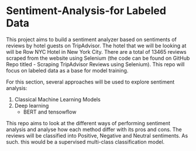 # Sentiment-Analysis-for Labeled Data

This project aims to build a sentiment analyzer based on sentiments of reviews by hotel guests on TripAdvisor. The hotel that we will be looking at will be Row NYC Hotel in New York City. There are a total of 13465 reviews scraped from the website using Selenium (the code can be found on GitHub Repo titled - Scraping TripAdvisor Reviews using Selenium). This repo will focus on labeled data as a base for model training. 

For this section, several approaches will be used to explore sentiment analysis:
1. Classical Machine Learning Models 
2. Deep learning 
    - BERT and tensowflow 

This repo aims to look at the different ways of performing sentiment analysis and analyse how each method differ with its pros and cons.
The reviews will be classified into Positive, Negative and Neutral sentiments. As such. this would be a supervised multi-class classification model.
